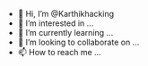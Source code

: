 - 👋 Hi, I’m @Karthikhacking
- 👀 I’m interested in ...
- 🌱 I’m currently learning ...
- 💞️ I’m looking to collaborate on ...
- 📫 How to reach me ...

<!---
Karthikhacking/Karthikhacking is a ✨ special ✨ repository because its `README.md` (this file) appears on your GitHub profile.
You can click the Preview link to take a look at your changes.
--->

